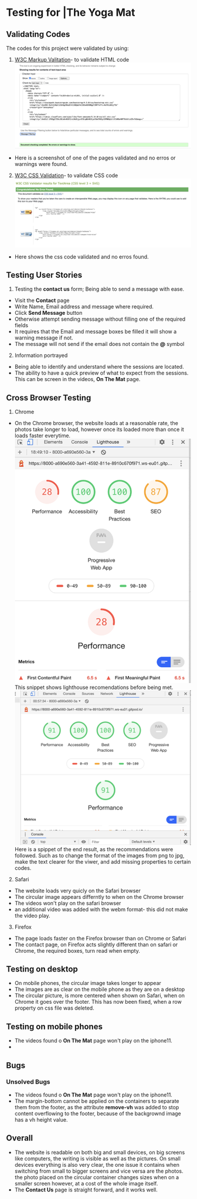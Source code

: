 # Testing for |The Yoga Mat


## Validating Codes
The codes for this project were validated by using:
1. [W3C Markup Valitation](https://validator.w3.org)- to validate HTML code
![HTML validation](assets/images/html-validation1.png)
- Here is a screenshot of one of the pages validated and no erros or warnings were found.
2. [W3C CSS Validation](https://jigsaw.w3.org/css-validator/)- to validate CSS code
![css validation](assets/images/css-validation.png)
- Here shows the css code validated and no erros found.

## Testing User Stories
1. Testing the **contact us** form;
  Being able to send a message with ease.
- Visit the **Contact** page
- Write Name, Email address and message where required.
- Click **Send Message** button
- Otherwise attempt sending message without filling one of the required fields
- It requires that the Email and message boxes be filled it will show a warning message if not.
- The message will not send if the email does not contain the **@** symbol

2. Information portrayed
- Being able to identify and understand where the sessions are located.
- The ability to have a quick preview of what to expect from the sessions. This can be screen
in the videos, **On The Mat** page.

## Cross Browser Testing
1. Chrome
* On the Chrome browser, the website loads at a reasonable rate, the photos take longer to load,
however once its loaded more than once it loads faster everytime.
![lighthouse testing](assets/images/lighthouse-index1.png)
This snippet shows lighthouse recomendations before being met.
![lighthouse testing after](assets/images/lighthouse-index.png)
Here is a spippet of the end result, as the recommendations were followed. Such as
to change the format of the images from png to jpg, make the text clearer for the viwer,
and add missing properties to certain codes.
2. Safari
* The website loads very quicly on the Safari browser
* The circular image appears differntly to when on the Chrome browser
* The videos won't play on the safari browser
* an additional video <source> was added with the webm format- this did not make the video play.
3. Firefox 
* The page loads faster on the Firefox browser than on Chrome or Safari
* The contact page, on Firefox acts slightly different than on safari or Chrome, 
the required boxes, turn read when empty.

## Testing on desktop 
- On mobile phones, the circular image takes longer to appear
- The images are as clear on the mobile phone as they are on a desktop
- The circular picture, is more centered when shown on Safari, when on Chrome it goes over the footer.
This has now been fixed, when a row property on css file was deleted.

## Testing on mobile phones
- The videos found o **On The Mat** page won't play on the iphone11.
- 
## Bugs

### Unsolved Bugs
* The videos found o **On The Mat** page won't play on the iphone11.
* The margin-bottom cannot be applied on the containers to separate them from the footer, as the attribute
 **remove-vh** was added to stop content overflowing to the footer, because of the backgrownd image has a vh height value.

## Overall
* The website is readable on both big and small devices, on big screens like computers, the writing is visible as well as the pictures.
On small devices everything is also very clear, the one issue it contains when switching from small to bigger screens and vice versa
are the photos. the photo placed on the circular container changes sizes when on a smaller screen however, at a cost of the whole image itself.
* The **Contact Us** page is straight forward, and it works well.
